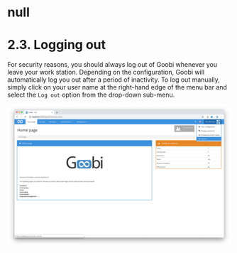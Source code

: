# null

# 2.3. Logging out

For security reasons, you should always log out of Goobi whenever you leave your work station. Depending on the configuration, Goobi will automatically log you out after a period of inactivity. To log out manually, simply click on your user name at the right-hand edge of the menu bar and select the `Log out` option from the drop-down sub-menu.

![Sub-menu for logging out](screen_en.png)